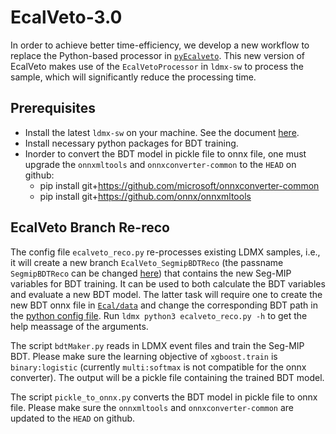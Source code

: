 # EcalVeto-3.0
In order to achieve better time-efficiency, we develop a new workflow to replace the Python-based processor in [`pyEcalveto`](https://github.com/IncandelaLab/LDMX-scripts/tree/master/pyEcalVeto). This new version of EcalVeto makes use of the `EcalVetoProcessor` in `ldmx-sw` to process the sample, which will significantly reduce the processing time.

## Prerequisites
- Install the latest `ldmx-sw` on your machine. See the document [here](https://ldmx-software.github.io/building/intro.html).
- Install necessary python packages for BDT training.
- Inorder to convert the BDT model in pickle file to onnx file, one must upgrade the `onnxmltools` and `onnxconverter-common` to the `HEAD` on github:
    - pip install git+https://github.com/microsoft/onnxconverter-common
    - pip install git+https://github.com/onnx/onnxmltools

## EcalVeto Branch Re-reco
The config file `ecalveto_reco.py` re-processes existing LDMX samples, i.e., it will create a new branch `EcalVeto_SegmipBDTReco` (the passname `SegmipBDTReco` can be changed [here](https://github.com/danyi211/LDMX-scripts/blob/master/EcalVeto-3.0/ecalveto_reco.py#L13)) that contains the new Seg-MIP variables for BDT training. It can be used to both calculate the BDT variables and evaluate a new BDT model. The latter task will require one to create the new BDT onnx file in [`Ecal/data`](https://github.com/LDMX-Software/ldmx-sw/tree/trunk/Ecal/data) and change the corresponding BDT path in the [python config file](https://github.com/LDMX-Software/ldmx-sw/blob/trunk/Ecal/python/vetos.py). Run `ldmx python3 ecalveto_reco.py -h` to get the help meassage of the arguments.

The script `bdtMaker.py` reads in LDMX event files and train the Seg-MIP BDT. Please make sure the learning objective of `xgboost.train` is `binary:logistic` (currently `multi:softmax` is not compatible for the onnx converter). The output will be a pickle file containing the trained BDT model.

The script `pickle_to_onnx.py` converts the BDT model in pickle file to onnx file. Please make sure the `onnxmltools` and `onnxconverter-common` are updated to the `HEAD` on github.

